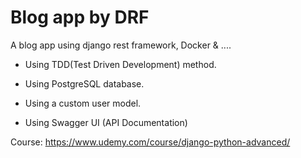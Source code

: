 
# Blog app by DRF

A blog app using django rest framework, Docker & ....

- Using TDD(Test Driven Development) method.

- Using PostgreSQL database.

- Using a custom user model.

- Using Swagger UI (API Documentation)


Course: https://www.udemy.com/course/django-python-advanced/
